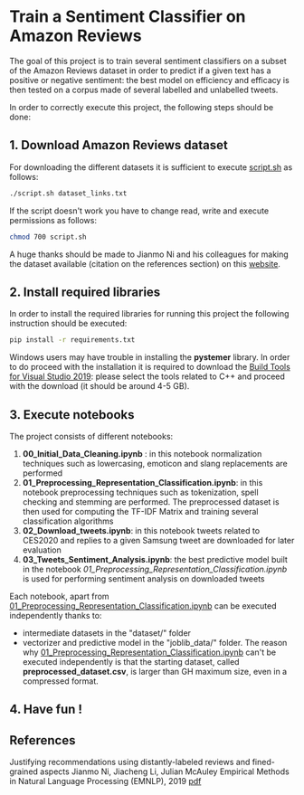 # Train a Sentiment Classifier on Amazon Reviews

The goal of this project is to train several sentiment classifiers on a subset of the Amazon Reviews dataset in order to predict if a given text has a positive or negative sentiment: the best model on efficiency and efficacy is then tested on a corpus made of several labelled and unlabelled tweets.

In order to correctly execute this project, the following steps should be done:
## 1. Download Amazon Reviews dataset

For downloading the different datasets it is sufficient to execute [script.sh](dataset/script.sh) as follows:
```bash
./script.sh dataset_links.txt  
```
If the script doesn't work you have to change read, write and execute permissions as follows:
```bash
chmod 700 script.sh
```
A huge thanks should be made to Jianmo Ni and his colleagues for making the dataset available (citation on the references section) on this [website](https://nijianmo.github.io/amazon/index.html).

## 2. Install required libraries

In order to install the required libraries for running this project the following instruction should be executed:

```bash
pip install -r requirements.txt
```

Windows users may have trouble in installing the **pystemer** library. In order to do proceed with the installation it is required to download the [Build Tools for Visual Studio 2019](https://visualstudio.microsoft.com/downloads/#build-tools-for-visual-studio-2017): please select the tools related to C++ and proceed with the download (it should be around 4-5 GB).

## 3. Execute notebooks
The project consists of different notebooks:
1. **00_Initial_Data_Cleaning.ipynb** : in this notebook normalization techniques such as lowercasing, emoticon and slang replacements are performed
2. **01_Preprocessing_Representation_Classification.ipynb**: in this notebook preprocessing techniques such as tokenization, spell checking and stemming are performed. The preprocessed dataset is then used for computing the TF-IDF Matrix and training several classification algorithms
3. **02_Download_tweets.ipynb**: in this notebook tweets related to CES2020 and replies to a given Samsung tweet are downloaded for later evaluation
4. **03_Tweets_Sentiment_Analysis.ipynb**: the best predictive model built in the notebook *01_Preprocessing_Representation_Classification.ipynb* is used for performing sentiment analysis on downloaded tweets

Each notebook, apart from [01_Preprocessing_Representation_Classification.ipynb](01_Preprocessing_Representation_Classification.ipynb) can be executed independently thanks to:
* intermediate datasets in the "dataset/" folder
* vectorizer and predictive model in the "joblib_data/" folder.
The reason why [01_Preprocessing_Representation_Classification.ipynb](01_Preprocessing_Representation_Classification.ipynb) can't be executed independently is that the starting dataset, called **preprocessed_dataset.csv**, is larger than GH maximum size, even in a compressed format. 

## 4. Have fun ! 
## References
Justifying recommendations using distantly-labeled reviews and fined-grained aspects
Jianmo Ni, Jiacheng Li, Julian McAuley
Empirical Methods in Natural Language Processing (EMNLP), 2019
[pdf](http://cseweb.ucsd.edu/~jmcauley/pdfs/emnlp19a.pdf)
